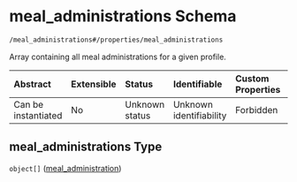 # meal\_administrations Schema

```txt
/meal_administrations#/properties/meal_administrations
```

Array containing all meal administrations for a given profile.

| Abstract            | Extensible | Status         | Identifiable            | Custom Properties | Additional Properties | Access Restrictions | Defined In                                                                       |
| :------------------ | :--------- | :------------- | :---------------------- | :---------------- | :-------------------- | :------------------ | :------------------------------------------------------------------------------- |
| Can be instantiated | No         | Unknown status | Unknown identifiability | Forbidden         | Allowed               | none                | [\_profile.schema.json\*](../../out/_profile.schema.json "open original schema") |

## meal\_administrations Type

`object[]` ([meal\_administration](meal_administrations-meal_administration.md))
